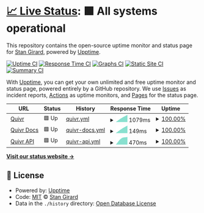 # [📈 Live Status](https://uptime.quivr.app): <!--live status--> **🟩 All systems operational**

This repository contains the open-source uptime monitor and status page for [Stan Girard](https://quivr.app), powered by [Upptime](https://github.com/upptime/upptime).

[![Uptime CI](https://github.com/StanGirard/quivr-status/workflows/Uptime%20CI/badge.svg)](https://github.com/StanGirard/quivr-status/actions?query=workflow%3A%22Uptime+CI%22)
[![Response Time CI](https://github.com/StanGirard/quivr-status/workflows/Response%20Time%20CI/badge.svg)](https://github.com/StanGirard/quivr-status/actions?query=workflow%3A%22Response+Time+CI%22)
[![Graphs CI](https://github.com/StanGirard/quivr-status/workflows/Graphs%20CI/badge.svg)](https://github.com/StanGirard/quivr-status/actions?query=workflow%3A%22Graphs+CI%22)
[![Static Site CI](https://github.com/StanGirard/quivr-status/workflows/Static%20Site%20CI/badge.svg)](https://github.com/StanGirard/quivr-status/actions?query=workflow%3A%22Static+Site+CI%22)
[![Summary CI](https://github.com/StanGirard/quivr-status/workflows/Summary%20CI/badge.svg)](https://github.com/StanGirard/quivr-status/actions?query=workflow%3A%22Summary+CI%22)

With [Upptime](https://upptime.js.org), you can get your own unlimited and free uptime monitor and status page, powered entirely by a GitHub repository. We use [Issues](https://github.com/StanGirard/quivr-status/issues) as incident reports, [Actions](https://github.com/StanGirard/quivr-status/actions) as uptime monitors, and [Pages](https://uptime.quivr.app) for the status page.

<!--start: status pages-->
<!-- This summary is generated by Upptime (https://github.com/upptime/upptime) -->
<!-- Do not edit this manually, your changes will be overwritten -->
<!-- prettier-ignore -->
| URL | Status | History | Response Time | Uptime |
| --- | ------ | ------- | ------------- | ------ |
| <img alt="" src="https://icons.duckduckgo.com/ip3/quivr.app.ico" height="13"> [Quivr](https://quivr.app) | 🟩 Up | [quivr.yml](https://github.com/StanGirard/quivr-uptime/commits/HEAD/history/quivr.yml) | <details><summary><img alt="Response time graph" src="./graphs/quivr/response-time-week.png" height="20"> 1079ms</summary><br><a href="https://uptime.quivr.app/history/quivr"><img alt="Response time 1079" src="https://img.shields.io/endpoint?url=https%3A%2F%2Fraw.githubusercontent.com%2FStanGirard%2Fquivr-uptime%2FHEAD%2Fapi%2Fquivr%2Fresponse-time.json"></a><br><a href="https://uptime.quivr.app/history/quivr"><img alt="24-hour response time 1943" src="https://img.shields.io/endpoint?url=https%3A%2F%2Fraw.githubusercontent.com%2FStanGirard%2Fquivr-uptime%2FHEAD%2Fapi%2Fquivr%2Fresponse-time-day.json"></a><br><a href="https://uptime.quivr.app/history/quivr"><img alt="7-day response time 1079" src="https://img.shields.io/endpoint?url=https%3A%2F%2Fraw.githubusercontent.com%2FStanGirard%2Fquivr-uptime%2FHEAD%2Fapi%2Fquivr%2Fresponse-time-week.json"></a><br><a href="https://uptime.quivr.app/history/quivr"><img alt="30-day response time 1079" src="https://img.shields.io/endpoint?url=https%3A%2F%2Fraw.githubusercontent.com%2FStanGirard%2Fquivr-uptime%2FHEAD%2Fapi%2Fquivr%2Fresponse-time-month.json"></a><br><a href="https://uptime.quivr.app/history/quivr"><img alt="1-year response time 1079" src="https://img.shields.io/endpoint?url=https%3A%2F%2Fraw.githubusercontent.com%2FStanGirard%2Fquivr-uptime%2FHEAD%2Fapi%2Fquivr%2Fresponse-time-year.json"></a></details> | <details><summary><a href="https://uptime.quivr.app/history/quivr">100.00%</a></summary><a href="https://uptime.quivr.app/history/quivr"><img alt="All-time uptime 100.00%" src="https://img.shields.io/endpoint?url=https%3A%2F%2Fraw.githubusercontent.com%2FStanGirard%2Fquivr-uptime%2FHEAD%2Fapi%2Fquivr%2Fuptime.json"></a><br><a href="https://uptime.quivr.app/history/quivr"><img alt="24-hour uptime 100.00%" src="https://img.shields.io/endpoint?url=https%3A%2F%2Fraw.githubusercontent.com%2FStanGirard%2Fquivr-uptime%2FHEAD%2Fapi%2Fquivr%2Fuptime-day.json"></a><br><a href="https://uptime.quivr.app/history/quivr"><img alt="7-day uptime 100.00%" src="https://img.shields.io/endpoint?url=https%3A%2F%2Fraw.githubusercontent.com%2FStanGirard%2Fquivr-uptime%2FHEAD%2Fapi%2Fquivr%2Fuptime-week.json"></a><br><a href="https://uptime.quivr.app/history/quivr"><img alt="30-day uptime 100.00%" src="https://img.shields.io/endpoint?url=https%3A%2F%2Fraw.githubusercontent.com%2FStanGirard%2Fquivr-uptime%2FHEAD%2Fapi%2Fquivr%2Fuptime-month.json"></a><br><a href="https://uptime.quivr.app/history/quivr"><img alt="1-year uptime 100.00%" src="https://img.shields.io/endpoint?url=https%3A%2F%2Fraw.githubusercontent.com%2FStanGirard%2Fquivr-uptime%2FHEAD%2Fapi%2Fquivr%2Fuptime-year.json"></a></details>
| <img alt="" src="https://icons.duckduckgo.com/ip3/brain.quivr.app.ico" height="13"> [Quivr Docs](https://brain.quivr.app) | 🟩 Up | [quivr-docs.yml](https://github.com/StanGirard/quivr-uptime/commits/HEAD/history/quivr-docs.yml) | <details><summary><img alt="Response time graph" src="./graphs/quivr-docs/response-time-week.png" height="20"> 149ms</summary><br><a href="https://uptime.quivr.app/history/quivr-docs"><img alt="Response time 149" src="https://img.shields.io/endpoint?url=https%3A%2F%2Fraw.githubusercontent.com%2FStanGirard%2Fquivr-uptime%2FHEAD%2Fapi%2Fquivr-docs%2Fresponse-time.json"></a><br><a href="https://uptime.quivr.app/history/quivr-docs"><img alt="24-hour response time 142" src="https://img.shields.io/endpoint?url=https%3A%2F%2Fraw.githubusercontent.com%2FStanGirard%2Fquivr-uptime%2FHEAD%2Fapi%2Fquivr-docs%2Fresponse-time-day.json"></a><br><a href="https://uptime.quivr.app/history/quivr-docs"><img alt="7-day response time 149" src="https://img.shields.io/endpoint?url=https%3A%2F%2Fraw.githubusercontent.com%2FStanGirard%2Fquivr-uptime%2FHEAD%2Fapi%2Fquivr-docs%2Fresponse-time-week.json"></a><br><a href="https://uptime.quivr.app/history/quivr-docs"><img alt="30-day response time 149" src="https://img.shields.io/endpoint?url=https%3A%2F%2Fraw.githubusercontent.com%2FStanGirard%2Fquivr-uptime%2FHEAD%2Fapi%2Fquivr-docs%2Fresponse-time-month.json"></a><br><a href="https://uptime.quivr.app/history/quivr-docs"><img alt="1-year response time 149" src="https://img.shields.io/endpoint?url=https%3A%2F%2Fraw.githubusercontent.com%2FStanGirard%2Fquivr-uptime%2FHEAD%2Fapi%2Fquivr-docs%2Fresponse-time-year.json"></a></details> | <details><summary><a href="https://uptime.quivr.app/history/quivr-docs">100.00%</a></summary><a href="https://uptime.quivr.app/history/quivr-docs"><img alt="All-time uptime 100.00%" src="https://img.shields.io/endpoint?url=https%3A%2F%2Fraw.githubusercontent.com%2FStanGirard%2Fquivr-uptime%2FHEAD%2Fapi%2Fquivr-docs%2Fuptime.json"></a><br><a href="https://uptime.quivr.app/history/quivr-docs"><img alt="24-hour uptime 100.00%" src="https://img.shields.io/endpoint?url=https%3A%2F%2Fraw.githubusercontent.com%2FStanGirard%2Fquivr-uptime%2FHEAD%2Fapi%2Fquivr-docs%2Fuptime-day.json"></a><br><a href="https://uptime.quivr.app/history/quivr-docs"><img alt="7-day uptime 100.00%" src="https://img.shields.io/endpoint?url=https%3A%2F%2Fraw.githubusercontent.com%2FStanGirard%2Fquivr-uptime%2FHEAD%2Fapi%2Fquivr-docs%2Fuptime-week.json"></a><br><a href="https://uptime.quivr.app/history/quivr-docs"><img alt="30-day uptime 100.00%" src="https://img.shields.io/endpoint?url=https%3A%2F%2Fraw.githubusercontent.com%2FStanGirard%2Fquivr-uptime%2FHEAD%2Fapi%2Fquivr-docs%2Fuptime-month.json"></a><br><a href="https://uptime.quivr.app/history/quivr-docs"><img alt="1-year uptime 100.00%" src="https://img.shields.io/endpoint?url=https%3A%2F%2Fraw.githubusercontent.com%2FStanGirard%2Fquivr-uptime%2FHEAD%2Fapi%2Fquivr-docs%2Fuptime-year.json"></a></details>
| <img alt="" src="https://icons.duckduckgo.com/ip3/api.quivr.app.ico" height="13"> [Quivr API](https://api.quivr.app) | 🟩 Up | [quivr-api.yml](https://github.com/StanGirard/quivr-uptime/commits/HEAD/history/quivr-api.yml) | <details><summary><img alt="Response time graph" src="./graphs/quivr-api/response-time-week.png" height="20"> 470ms</summary><br><a href="https://uptime.quivr.app/history/quivr-api"><img alt="Response time 470" src="https://img.shields.io/endpoint?url=https%3A%2F%2Fraw.githubusercontent.com%2FStanGirard%2Fquivr-uptime%2FHEAD%2Fapi%2Fquivr-api%2Fresponse-time.json"></a><br><a href="https://uptime.quivr.app/history/quivr-api"><img alt="24-hour response time 593" src="https://img.shields.io/endpoint?url=https%3A%2F%2Fraw.githubusercontent.com%2FStanGirard%2Fquivr-uptime%2FHEAD%2Fapi%2Fquivr-api%2Fresponse-time-day.json"></a><br><a href="https://uptime.quivr.app/history/quivr-api"><img alt="7-day response time 470" src="https://img.shields.io/endpoint?url=https%3A%2F%2Fraw.githubusercontent.com%2FStanGirard%2Fquivr-uptime%2FHEAD%2Fapi%2Fquivr-api%2Fresponse-time-week.json"></a><br><a href="https://uptime.quivr.app/history/quivr-api"><img alt="30-day response time 470" src="https://img.shields.io/endpoint?url=https%3A%2F%2Fraw.githubusercontent.com%2FStanGirard%2Fquivr-uptime%2FHEAD%2Fapi%2Fquivr-api%2Fresponse-time-month.json"></a><br><a href="https://uptime.quivr.app/history/quivr-api"><img alt="1-year response time 470" src="https://img.shields.io/endpoint?url=https%3A%2F%2Fraw.githubusercontent.com%2FStanGirard%2Fquivr-uptime%2FHEAD%2Fapi%2Fquivr-api%2Fresponse-time-year.json"></a></details> | <details><summary><a href="https://uptime.quivr.app/history/quivr-api">100.00%</a></summary><a href="https://uptime.quivr.app/history/quivr-api"><img alt="All-time uptime 100.00%" src="https://img.shields.io/endpoint?url=https%3A%2F%2Fraw.githubusercontent.com%2FStanGirard%2Fquivr-uptime%2FHEAD%2Fapi%2Fquivr-api%2Fuptime.json"></a><br><a href="https://uptime.quivr.app/history/quivr-api"><img alt="24-hour uptime 100.00%" src="https://img.shields.io/endpoint?url=https%3A%2F%2Fraw.githubusercontent.com%2FStanGirard%2Fquivr-uptime%2FHEAD%2Fapi%2Fquivr-api%2Fuptime-day.json"></a><br><a href="https://uptime.quivr.app/history/quivr-api"><img alt="7-day uptime 100.00%" src="https://img.shields.io/endpoint?url=https%3A%2F%2Fraw.githubusercontent.com%2FStanGirard%2Fquivr-uptime%2FHEAD%2Fapi%2Fquivr-api%2Fuptime-week.json"></a><br><a href="https://uptime.quivr.app/history/quivr-api"><img alt="30-day uptime 100.00%" src="https://img.shields.io/endpoint?url=https%3A%2F%2Fraw.githubusercontent.com%2FStanGirard%2Fquivr-uptime%2FHEAD%2Fapi%2Fquivr-api%2Fuptime-month.json"></a><br><a href="https://uptime.quivr.app/history/quivr-api"><img alt="1-year uptime 100.00%" src="https://img.shields.io/endpoint?url=https%3A%2F%2Fraw.githubusercontent.com%2FStanGirard%2Fquivr-uptime%2FHEAD%2Fapi%2Fquivr-api%2Fuptime-year.json"></a></details>

<!--end: status pages-->

[**Visit our status website →**](https://uptime.quivr.app)

## 📄 License

- Powered by: [Upptime](https://github.com/upptime/upptime)
- Code: [MIT](./LICENSE) © [Stan Girard](https://quivr.app)
- Data in the `./history` directory: [Open Database License](https://opendatacommons.org/licenses/odbl/1-0/)
